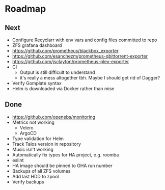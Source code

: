 # Roadmap

## Next

- Configure Recyclarr with env vars and config files committed to repo
- ZFS grafana dashboard
- <https://github.com/prometheus/blackbox_exporter>
- <https://github.com/esanchezm/prometheus-qbittorrent-exporter>
- <https://github.com/jsclayton/prometheus-plex-exporter>
- CI
  - Output is still difficult to understand
  - it's really a mess altogether tbh. Maybe I should get rid of Dagger?
- Verify Gomplate syntax
- Helm is downloaded via Docker rather than mise

## Done

- <https://github.com/openebs/monitoring>
- Metrics not working
  - Velero
  - ArgoCD
- Type validation for Helm
- Track Talos version in repository
- Music isn't working
- Automatically fix types for HA project, e.g. roomba
- eslint
- HA image should be pinned to GHA run number
- Backups of all ZFS volumes
- Add last HDD to zpool
- Verify backups
